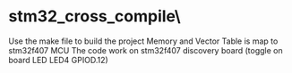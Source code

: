 # stm32_cross_compile\

Use the make file to build the project
Memory and Vector Table is map to stm32f407 MCU
The code work on stm32f407 discovery board (toggle on board LED LED4 GPIOD.12)